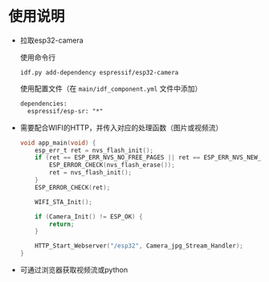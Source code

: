 # 使用说明

- 拉取esp32-camera

  使用命令行

  ```shell
  idf.py add-dependency espressif/esp32-camera
  ```

  使用配置文件（在 `main/idf_component.yml` 文件中添加）

  ```txt
  dependencies:
    espressif/esp-sr: "*"
  ```

- 需要配合WIFI的HTTP，并传入对应的处理函数（图片或视频流）

  ```c
  void app_main(void) {
      esp_err_t ret = nvs_flash_init();
      if (ret == ESP_ERR_NVS_NO_FREE_PAGES || ret == ESP_ERR_NVS_NEW_VERSION_FOUND) {
          ESP_ERROR_CHECK(nvs_flash_erase());
          ret = nvs_flash_init();
      }
      ESP_ERROR_CHECK(ret);
  
      WIFI_STA_Init();
  
      if (Camera_Init() != ESP_OK) {
          return;
      }
  
      HTTP_Start_Webserver("/esp32", Camera_jpg_Stream_Handler);
  }
  ```

- 可通过浏览器获取视频流或python